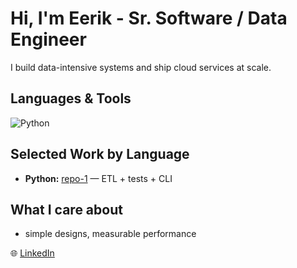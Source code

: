 # Hi, I'm Eerik - Sr. Software / Data Engineer 

I build data-intensive systems and ship cloud services at scale.  

## Languages & Tools
![Python](https://img.shields.io/badge/-Python-3776AB?logo=python&logoColor=white)

## Selected Work by Language
- **Python:** [repo-1](#) — ETL + tests + CLI

## What I care about
- simple designs, measurable performance

🌐 [LinkedIn](https://www.linkedin.com/in/eeriklehtomaki/)
